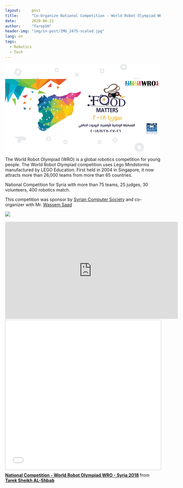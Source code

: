 ```yaml
---
layout:     post
title:      "Co-Organize National Competition - World Robot Olympiad WRO - Syria 2018"
date:       2020-06-22 
author:     "TarepSH"
header-img: "img/in-post/IMG_2475-scaled.jpg"
lang: en
tags:
  - Robotics
  - Tech
---
```


![](/img/in-post/WRO-2018.jpg)

The World Robot Olympiad (WRO) is a global robotics competition for young people. The World Robot Olympiad competition uses Lego Mindstorms manufactured by LEGO Education. First held in 2004 in Singapore, it now attracts more than 26,000 teams from more than 65 countries.

National Competition for Syria with more than 75 teams, 25 judges, 30 volunteers, 400 robotics match.

This competition was sponsor by [Syrian Computer Society](http://www.scs.org.sy/) and co-organizer with Mr. [Wassem Saad](https://www.linkedin.com/in/waseem-saad-1924a043/)

![](https://www.youtube.com/watch?v=e\_3PVwMx8-c)
<iframe width="560" height="315" src="https://www.youtube-nocookie.com/embed/v=e\_3PVwMx8-c" title="YouTube video player" frameborder="0" allow="accelerometer; autoplay; clipboard-write; encrypted-media; gyroscope; picture-in-picture" allowfullscreen></iframe>


<iframe src="//www.slideshare.net/slideshow/embed_code/key/3jgyKTVG34Jb4" width="595" height="485" frameborder="0" marginwidth="0" marginheight="0" scrolling="no" style="border:1px solid #CCC; border-width:1px; margin-bottom:5px; max-width: 100%;" allowfullscreen> </iframe> <div style="margin-bottom:5px"> <strong> <a href="//www.slideshare.net/tarepsh/national-competition-world-robot-olympiad-wro-syria-2018" title="National Competition - World Robot Olympiad WRO - Syria 2018" target="_blank">National Competition - World Robot Olympiad WRO - Syria 2018</a> </strong> from <strong><a href="https://www.slideshare.net/tarepsh" target="_blank">Tarek Sheikh AL-Shbab</a></strong> </div>